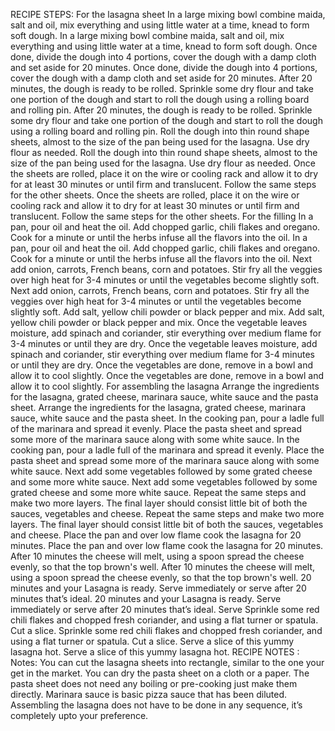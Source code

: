 RECIPE STEPS:
For the lasagna sheet
In a large mixing bowl combine maida, salt and oil, mix everything and using little water at a time, knead to form soft dough.
In a large mixing bowl combine maida, salt and oil, mix everything and using little water at a time, knead to form soft dough.
Once done, divide the dough into 4 portions, cover the dough with a damp cloth and set aside for 20 minutes.
Once done, divide the dough into 4 portions, cover the dough with a damp cloth and set aside for 20 minutes.
After 20 minutes, the dough is ready to be rolled. Sprinkle some dry flour and take one portion of the dough and start to roll the dough using a rolling board and rolling pin.
After 20 minutes, the dough is ready to be rolled. Sprinkle some dry flour and take one portion of the dough and start to roll the dough using a rolling board and rolling pin.
Roll the dough into thin round shape sheets, almost to the size of the pan being used for the lasagna. Use dry flour as needed.
Roll the dough into thin round shape sheets, almost to the size of the pan being used for the lasagna. Use dry flour as needed.
Once the sheets are rolled, place it on the wire or cooling rack and allow it to dry for at least 30 minutes or until firm and translucent. Follow the same steps for the other sheets.
Once the sheets are rolled, place it on the wire or cooling rack and allow it to dry for at least 30 minutes or until firm and translucent. Follow the same steps for the other sheets.
For the filling
In a pan, pour oil and heat the oil. Add chopped garlic, chili flakes and oregano. Cook for a minute or until the herbs infuse all the flavors into the oil.
In a pan, pour oil and heat the oil. Add chopped garlic, chili flakes and oregano. Cook for a minute or until the herbs infuse all the flavors into the oil.
Next add onion, carrots, French beans, corn and potatoes. Stir fry all the veggies over high heat for 3-4 minutes or until the vegetables become slightly soft.
Next add onion, carrots, French beans, corn and potatoes. Stir fry all the veggies over high heat for 3-4 minutes or until the vegetables become slightly soft.
Add salt, yellow chili powder or black pepper and mix.
Add salt, yellow chili powder or black pepper and mix.
Once the vegetable leaves moisture, add spinach and coriander, stir everything over medium flame for 3-4 minutes or until they are dry.
Once the vegetable leaves moisture, add spinach and coriander, stir everything over medium flame for 3-4 minutes or until they are dry.
Once the vegetables are done, remove in a bowl and allow it to cool slightly.
Once the vegetables are done, remove in a bowl and allow it to cool slightly.
For assembling the lasagna
Arrange the ingredients for the lasagna, grated cheese, marinara sauce, white sauce and the pasta sheet.
Arrange the ingredients for the lasagna, grated cheese, marinara sauce, white sauce and the pasta sheet.
In the cooking pan, pour a ladle full of the marinara and spread it evenly. Place the pasta sheet and spread some more of the marinara sauce along with some white sauce.
In the cooking pan, pour a ladle full of the marinara and spread it evenly. Place the pasta sheet and spread some more of the marinara sauce along with some white sauce.
Next add some vegetables followed by some grated cheese and some more white sauce.
Next add some vegetables followed by some grated cheese and some more white sauce.
Repeat the same steps and make two more layers. The final layer should consist little bit of both the sauces, vegetables and cheese.
Repeat the same steps and make two more layers. The final layer should consist little bit of both the sauces, vegetables and cheese.
Place the pan and over low flame cook the lasagna for 20 minutes.
Place the pan and over low flame cook the lasagna for 20 minutes.
After 10 minutes the cheese will melt, using a spoon spread the cheese evenly, so that the top brown's well.
After 10 minutes the cheese will melt, using a spoon spread the cheese evenly, so that the top brown's well.
20 minutes and your Lasagna is ready. Serve immediately or serve after 20 minutes that’s ideal.
20 minutes and your Lasagna is ready. Serve immediately or serve after 20 minutes that’s ideal.
Serve
Sprinkle some red chili flakes and chopped fresh coriander, and using a flat turner or spatula. Cut a slice.
Sprinkle some red chili flakes and chopped fresh coriander, and using a flat turner or spatula. Cut a slice.
Serve a slice of this yummy lasagna hot.
Serve a slice of this yummy lasagna hot.
RECIPE NOTES :
Notes:
You can cut the lasagna sheets into rectangle, similar to the one your get in the market.
You can dry the pasta sheet on a cloth or a paper. The pasta sheet does not need any boiling or pre-cooking just make them directly.
Marinara sauce is basic pizza sauce that has been diluted.
Assembling the lasagna does not have to be done in any sequence, it’s completely upto your preference.

